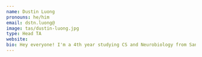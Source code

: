 ```yaml
---
name: Dustin Luong
pronouns: he/him
email: dstn.luong@
image: tas/dustin-luong.jpg
type: Head TA
website: 
bio: Hey everyone! I'm a 4th year studying CS and Neurobiology from San Jose, CA. This is my 4th and last time being a TA for 70 :') My favorite pastime is basketball, my favorite campus building is Doe, and my favorite class is CS70. I hope you enjoy this semester!
---
```

